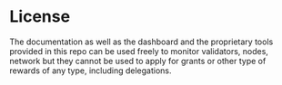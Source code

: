 # License


The documentation as well as the dashboard and the proprietary tools provided in this repo can be used freely to monitor validators, nodes, network but they cannot be used to apply for grants or other type of rewards of any type, including delegations. 
